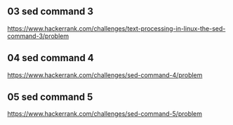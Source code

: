 ## 03 sed command 3
https://www.hackerrank.com/challenges/text-processing-in-linux-the-sed-command-3/problem

## 04 sed command 4
https://www.hackerrank.com/challenges/sed-command-4/problem

## 05 sed command 5
https://www.hackerrank.com/challenges/sed-command-5/problem
